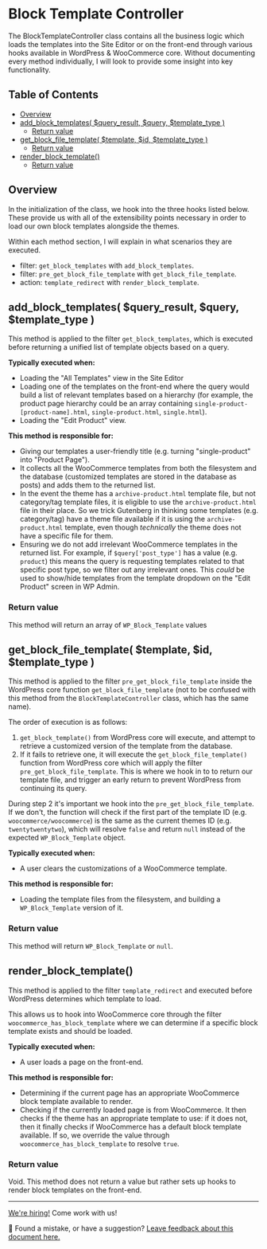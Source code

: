 # Block Template Controller <!-- omit in toc -->

The BlockTemplateController class contains all the business logic which loads the templates into the Site Editor or on the front-end through various hooks available in WordPress & WooCommerce core. Without documenting every method individually, I will look to provide some insight into key functionality.

## Table of Contents <!-- omit in toc -->

- [Overview](#overview)
- [add_block_templates( $query_result, $query, \$template_type )](#add_block_templates-query_result-query-template_type-)
  - [Return value](#return-value)
- [get_block_file_template( $template, $id, \$template_type )](#get_block_file_template-template-id-template_type-)
  - [Return value](#return-value-1)
- [render_block_template()](#render_block_template)
  - [Return value](#return-value-2)

## Overview

In the initialization of the class, we hook into the three hooks listed below. These provide us with all of the extensibility points necessary in order to load our own block templates alongside the themes.

Within each method section, I will explain in what scenarios they are executed.

-   filter: `get_block_templates` with `add_block_templates`.
-   filter: `pre_get_block_file_template` with `get_block_file_template`.
-   action: `template_redirect` with `render_block_template`.

## add_block_templates( $query_result, $query, \$template_type )

This method is applied to the filter `get_block_templates`, which is executed before returning a unified list of template objects based on a query.

**Typically executed when:**

-   Loading the "All Templates" view in the Site Editor
-   Loading one of the templates on the front-end where the query would build a list of relevant templates based on a hierarchy (for example, the product page hierarchy could be an array containing `single-product-[product-name].html`, `single-product.html`, `single.html`).
-   Loading the "Edit Product" view.

**This method is responsible for:**

-   Giving our templates a user-friendly title (e.g. turning "single-product" into "Product Page").
-   It collects all the WooCommerce templates from both the filesystem and the database (customized templates are stored in the database as posts) and adds them to the returned list.
-   In the event the theme has a `archive-product.html` template file, but not category/tag template files, it is eligible to use the `archive-product.html` file in their place. So we trick Gutenberg in thinking some templates (e.g. category/tag) have a theme file available if it is using the `archive-product.html` template, even though _technically_ the theme does not have a specific file for them.
-   Ensuring we do not add irrelevant WooCommerce templates in the returned list. For example, if `$query['post_type']` has a value (e.g. `product`) this means the query is requesting templates related to that specific post type, so we filter out any irrelevant ones. This _could_ be used to show/hide templates from the template dropdown on the "Edit Product" screen in WP Admin.

### Return value

This method will return an array of `WP_Block_Template` values

## get_block_file_template( $template, $id, \$template_type )

This method is applied to the filter `pre_get_block_file_template` inside the WordPress core function `get_block_file_template` (not to be confused with this method from the `BlockTemplateController` class, which has the same name).

The order of execution is as follows:

1. `get_block_template()` from WordPress core will execute, and attempt to retrieve a customized version of the template from the database.
2. If it fails to retrieve one, it will execute the `get_block_file_template()` function from WordPress core which will apply the filter `pre_get_block_file_template`. This is where we hook in to to return our template file, and trigger an early return to prevent WordPress from continuing its query.

During step 2 it's important we hook into the `pre_get_block_file_template`. If we don't, the function will check if the first part of the template ID (e.g. `woocommerce/woocommerce`) is the same as the current themes ID (e.g. `twentytwentytwo`), which will resolve `false` and return `null` instead of the expected `WP_Block_Template` object.

**Typically executed when:**

-   A user clears the customizations of a WooCommerce template.

**This method is responsible for:**

-   Loading the template files from the filesystem, and building a `WP_Block_Template` version of it.

### Return value

This method will return `WP_Block_Template` or `null`.

## render_block_template()

This method is applied to the filter `template_redirect` and executed before WordPress determines which template to load.

This allows us to hook into WooCommerce core through the filter `woocommerce_has_block_template` where we can determine if a specific block template exists and should be loaded.

**Typically executed when:**

-   A user loads a page on the front-end.

**This method is responsible for:**

-   Determining if the current page has an appropriate WooCommerce block template available to render.
-   Checking if the currently loaded page is from WooCommerce. It then checks if the theme has an appropriate template to use: if it does not, then it finally checks if WooCommerce has a default block template available. If so, we override the value through `woocommerce_has_block_template` to resolve `true`.

### Return value

Void. This method does not return a value but rather sets up hooks to render block templates on the front-end.

<!-- FEEDBACK -->

---

[We're hiring!](https://woocommerce.com/careers/) Come work with us!

🐞 Found a mistake, or have a suggestion? [Leave feedback about this document here.](https://github.com/woocommerce/woocommerce-gutenberg-products-block/issues/new?assignees=&labels=type%3A+documentation&template=--doc-feedback.md&title=Feedback%20on%20./docs/templates/block-template-controller.md)

<!-- /FEEDBACK -->
